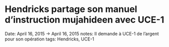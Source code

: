 # Hendricks partage son manuel d’instruction mujahideen avec UCE-1

Date: April 16, 2015 → April 16, 2015
notes: Il demande à UCE-1 de l’argent pour son opération
tags: Hendricks, UCE-1
